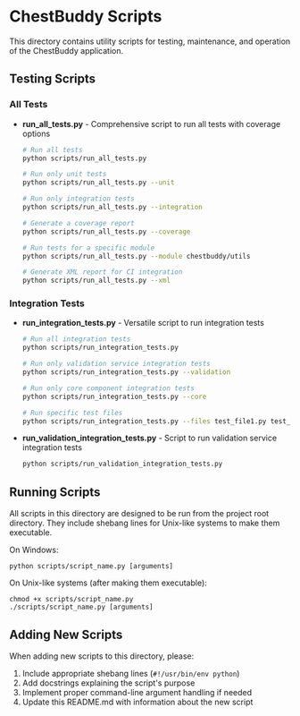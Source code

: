 # ChestBuddy Scripts

This directory contains utility scripts for testing, maintenance, and operation of the ChestBuddy application.

## Testing Scripts

### All Tests

* **run_all_tests.py** - Comprehensive script to run all tests with coverage options

  ```bash
  # Run all tests
  python scripts/run_all_tests.py
  
  # Run only unit tests
  python scripts/run_all_tests.py --unit
  
  # Run only integration tests
  python scripts/run_all_tests.py --integration
  
  # Generate a coverage report
  python scripts/run_all_tests.py --coverage
  
  # Run tests for a specific module
  python scripts/run_all_tests.py --module chestbuddy/utils
  
  # Generate XML report for CI integration
  python scripts/run_all_tests.py --xml
  ```

### Integration Tests

* **run_integration_tests.py** - Versatile script to run integration tests

  ```bash
  # Run all integration tests
  python scripts/run_integration_tests.py
  
  # Run only validation service integration tests
  python scripts/run_integration_tests.py --validation
  
  # Run only core component integration tests
  python scripts/run_integration_tests.py --core
  
  # Run specific test files
  python scripts/run_integration_tests.py --files test_file1.py test_file2.py
  ```

* **run_validation_integration_tests.py** - Script to run validation service integration tests

  ```bash
  python scripts/run_validation_integration_tests.py
  ```

## Running Scripts

All scripts in this directory are designed to be run from the project root directory. They include shebang lines for Unix-like systems to make them executable.

On Windows:
```
python scripts/script_name.py [arguments]
```

On Unix-like systems (after making them executable):
```
chmod +x scripts/script_name.py
./scripts/script_name.py [arguments]
```

## Adding New Scripts

When adding new scripts to this directory, please:

1. Include appropriate shebang lines (`#!/usr/bin/env python`)
2. Add docstrings explaining the script's purpose
3. Implement proper command-line argument handling if needed
4. Update this README.md with information about the new script 